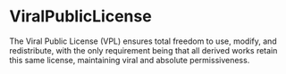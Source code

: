# ViralPublicLicense
The Viral Public License (VPL) ensures total freedom to use, modify, and redistribute, with the only requirement being that all derived works retain this same license, maintaining viral and absolute permissiveness.
